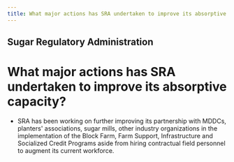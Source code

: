 ```yaml
---
title: What major actions has SRA undertaken to improve its absorptive capacity
---
```


## Sugar Regulatory Administration

# What major actions has SRA undertaken to improve its absorptive capacity?


 - SRA has been working on further improving its partnership with MDDCs, planters' associations, sugar mills, other industry organizations in the implementation of the Block Farm, Farm Support, Infrastructure and Socialized Credit Programs aside from hiring contractual field personnel to augment its current workforce.

